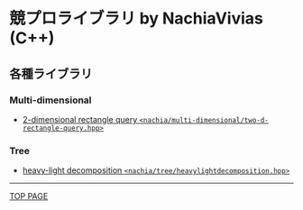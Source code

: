 # 競プロライブラリ by NachiaVivias (C++)

## 各種ライブラリ

### Multi-dimensional

- [2-dimensional rectangle query `<nachia/multi-dimensional/two-d-rectangle-query.hpp>`](multi-dimensional/two-d-rectangle-query.md)

### Tree

- [heavy-light decomposition `<nachia/tree/heavylightdecomposition.hpp>`](tree/heavy-light-decomposition.md)

---

[TOP PAGE](https://nachiavivias.github.io/cp-library/)
